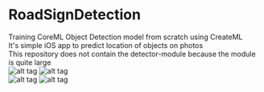 # RoadSignDetection
Training CoreML Object Detection model from scratch using CreateML    
It's simple iOS app to predict location of objects on photos  
This repository does not contain the detector-module because the module is quite large  
![alt tag](https://github.com/e1ernal/AssetsHosting/blob/main/Снимок%20экрана%202022-03-30%20в%2019.48.17.png "List of road sign")
![alt tag](https://github.com/e1ernal/AssetsHosting/blob/main/Снимок%20экрана%202022-03-30%20в%2019.51.11.png "Example")  
![alt tag](https://github.com/e1ernal/AssetsHosting/blob/main/Снимок%20экрана%202022-03-30%20в%2019.51.57.png "Example")
![alt tag](https://github.com/e1ernal/AssetsHosting/blob/main/Снимок%20экрана%202022-03-30%20в%2019.52.02.png "Example")  
